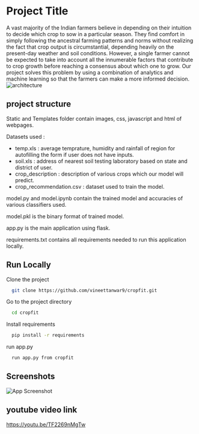 
# Project Title

A vast majority of the Indian farmers believe in depending on their intuition to decide which crop to sow in a particular season. They find comfort in simply following the ancestral farming patterns and norms without realizing the fact that crop output is circumstantial, depending heavily on the present-day weather and soil conditions. 
However, a single farmer cannot be expected to take into account all the innumerable factors that contribute to crop growth before reaching a consensus about which one to grow. 
Our project solves this problem by using a combination of analytics and machine learning so that the farmers can make a more informed decision.
![architecture](https://github.com/vineettanwar/farmeasy_crop/tree/main/assets/architecture.png)




## project structure
Static and Templates folder contain images, css, javascript and html of webpages.

Datasets used :
- temp.xls : average temprature, humidity and rainfall of region for autofilling the form if user does not have inputs.
- soil.xls : address of nearest soil testing laboratory based on state and district of user.
- crop_description : description of various crops which our model will predict.
- crop_recommendation.csv : dataset used to train the model.

model.py and model.ipynb contain the trained model and accuracies of various classifiers used.

model.pkl is the binary format of trained model.

app.py is the main application using flask.

requirements.txt contains all requirements needed to run this application locally.





## Run Locally

Clone the project

```bash
  git clone https://github.com/vineettanwar9/cropfit.git
```

Go to the project directory

```bash
  cd cropfit
```

Install requirements

```bash
  pip install -r requirements 
```

run app.py 

```bash
  run app.py from cropfit 
```


## Screenshots

![App Screenshot](https://via.placeholder.com/468x300?text=App+Screenshot+Here)


## youtube video link
https://youtu.be/TF2269nMgTw

